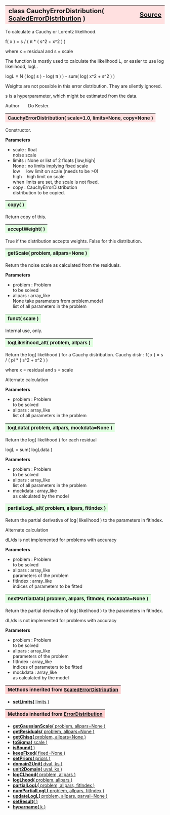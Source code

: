 ---
---
<br><br>

<a name="CauchyErrorDistribution"></a>
<table><thead style="background-color:#FFE0E0; width:100%; font-size:20px"><tr><th style="text-align:left">
<strong>class CauchyErrorDistribution(</strong> <a href="./ScaledErrorDistribution.html">ScaledErrorDistribution</a> )</th><th style="text-align:right"><a href=https://github.com/dokester/BayesicFitting/blob/master/BayesicFitting/source/CauchyErrorDistribution.py target=_blank>Source</a></th></tr></thead></table>
<p>

To calculate a Cauchy or Lorentz likelihood.

f( x ) = s / ( &pi; * ( s^2 + x^2 ) )

where x = residual and s = scale

The function is mostly used to calculate the likelihood L, or easier
to use log likelihood, logL.

 logL = N ( log( s ) - log( &pi; ) ) - sum( log( x^2 + s^2 ) )<br>

Weights are not possible in this error distribution. They are silently ignored.

s is a hyperparameter, which might be estimated from the data.

Author &nbsp;&nbsp;&nbsp;&nbsp;&nbsp;&nbsp;Do Kester.


<a name="CauchyErrorDistribution"></a>
<table><thead style="background-color:#FFE0E0; width:100%; font-size:15px"><tr><th style="text-align:left">
<strong>CauchyErrorDistribution(</strong> scale=1.0, limits=None, copy=None )
</th></tr></thead></table>
<p>

Constructor.

<b>Parameters</b>

* scale  :  float<br>
    noise scale<br>
* limits  :  None or list of 2 floats [low,high]<br>
    None : no limits implying fixed scale<br>
    low &nbsp;&nbsp;&nbsp;&nbsp;low limit on scale (needs to be >0)<br>
    high &nbsp;&nbsp;&nbsp;high limit on scale<br>
    when limits are set, the scale is not fixed.<br>
* copy  :  CauchyErrorDistribution<br>
    distribution to be copied.<br>


<a name="copy"></a>
<table><thead style="background-color:#E0FFE0; width:100%; font-size:15px"><tr><th style="text-align:left">
<strong>copy(</strong> )
</th></tr></thead></table>
<p>
Return copy of this. 

<a name="acceptWeight"></a>
<table><thead style="background-color:#E0FFE0; width:100%; font-size:15px"><tr><th style="text-align:left">
<strong>acceptWeight(</strong> )
</th></tr></thead></table>
<p>

True if the distribution accepts weights.
False for this distribution.

<a name="getScale"></a>
<table><thead style="background-color:#E0FFE0; width:100%; font-size:15px"><tr><th style="text-align:left">
<strong>getScale(</strong> problem, allpars=None ) 
</th></tr></thead></table>
<p>

Return the noise scale as calculated from the residuals.

<b>Parameters</b>

* problem  :  Problem<br>
    to be solved<br>
* allpars  :  array_like<br>
    None take parameters from problem.model<br>
    list of all parameters in the problem

<a name="funct"></a>
<table><thead style="background-color:#E0FFE0; width:100%; font-size:15px"><tr><th style="text-align:left">
<strong>funct(</strong> scale ) 
</th></tr></thead></table>
<p>

Internal use, only.

<a name="logLikelihood_alt"></a>
<table><thead style="background-color:#E0FFE0; width:100%; font-size:15px"><tr><th style="text-align:left">
<strong>logLikelihood_alt(</strong> problem, allpars )
</th></tr></thead></table>
<p>

Return the log( likelihood ) for a Cauchy distribution.
Cauchy distr : f( x ) = s / ( pi * ( s^2 + x^2 ) )

where x = residual and s = scale

Alternate calculation

<b>Parameters</b>

* problem  :  Problem<br>
    to be solved<br>
* allpars  :  array_like<br>
    list of all parameters in the problem<br>


<a name="logLdata"></a>
<table><thead style="background-color:#E0FFE0; width:100%; font-size:15px"><tr><th style="text-align:left">
<strong>logLdata(</strong> problem, allpars, mockdata=None ) 
</th></tr></thead></table>
<p>

Return the log( likelihood ) for each residual

logL = sum( logLdata )

<b>Parameters</b>

* problem  :  Problem<br>
    to be solved<br>
* allpars  :  array_like<br>
    list of all parameters in the problem<br>
* mockdata  :  array_like<br>
    as calculated by the model<br>


<a name="partialLogL_alt"></a>
<table><thead style="background-color:#E0FFE0; width:100%; font-size:15px"><tr><th style="text-align:left">
<strong>partialLogL_alt(</strong> problem, allpars, fitIndex ) 
</th></tr></thead></table>
<p>

Return the partial derivative of log( likelihood ) to the parameters
in fitIndex.

Alternate calculation

dL/ds is not implemented for problems with accuracy

<b>Parameters</b>

* problem  :  Problem<br>
    to be solved<br>
* allpars  :  array_like<br>
    parameters of the problem<br>
* fitIndex  :  array_like<br>
    indices of parameters to be fitted<br>


<a name="nextPartialData"></a>
<table><thead style="background-color:#E0FFE0; width:100%; font-size:15px"><tr><th style="text-align:left">
<strong>nextPartialData(</strong> problem, allpars, fitIndex, mockdata=None ) 
</th></tr></thead></table>
<p>

Return the partial derivative of log( likelihood ) to the parameters
in fitIndex.

dL/ds is not implemented for problems with accuracy

<b>Parameters</b>

* problem  :  Problem<br>
    to be solved<br>
* allpars  :  array_like<br>
    parameters of the problem<br>
* fitIndex  :  array_like<br>
    indices of parameters to be fitted<br>
* mockdata  :  array_like<br>
    as calculated by the model<br>


<table><thead style="background-color:#FFD0D0; width:100%; font-size:15px"><tr><th style="text-align:left">
<strong>Methods inherited from</strong> <a href="./ScaledErrorDistribution.html">ScaledErrorDistribution</a></th></tr></thead></table>


* [<strong>setLimits(</strong> limits ) ](./ScaledErrorDistribution.md#setLimits)


<table><thead style="background-color:#FFD0D0; width:100%; font-size:15px"><tr><th style="text-align:left">
<strong>Methods inherited from</strong> <a href="./ErrorDistribution.html">ErrorDistribution</a></th></tr></thead></table>


* [<strong>getGaussianScale(</strong> problem, allpars=None ) ](./ErrorDistribution.md#getGaussianScale)
* [<strong>getResiduals(</strong> problem, allpars=None )](./ErrorDistribution.md#getResiduals)
* [<strong>getChisq(</strong> problem, allpars=None )](./ErrorDistribution.md#getChisq)
* [<strong>toSigma(</strong> scale ) ](./ErrorDistribution.md#toSigma)
* [<strong>isBound(</strong> ) ](./ErrorDistribution.md#isBound)
* [<strong>keepFixed(</strong> fixed=None ) ](./ErrorDistribution.md#keepFixed)
* [<strong>setPriors(</strong> priors ) ](./ErrorDistribution.md#setPriors)
* [<strong>domain2Unit(</strong> dval, ks ) ](./ErrorDistribution.md#domain2Unit)
* [<strong>unit2Domain(</strong> uval, ks ) ](./ErrorDistribution.md#unit2Domain)
* [<strong>logCLhood(</strong> problem, allpars )](./ErrorDistribution.md#logCLhood)
* [<strong>logLhood(</strong> problem, allpars )](./ErrorDistribution.md#logLhood)
* [<strong>partialLogL(</strong> problem, allpars, fitIndex ) ](./ErrorDistribution.md#partialLogL)
* [<strong>numPartialLogL(</strong> problem, allpars, fitIndex ) ](./ErrorDistribution.md#numPartialLogL)
* [<strong>updateLogL(</strong> problem, allpars, parval=None )](./ErrorDistribution.md#updateLogL)
* [<strong>setResult(</strong> )](./ErrorDistribution.md#setResult)
* [<strong>hyparname(</strong> k ) ](./ErrorDistribution.md#hyparname)
